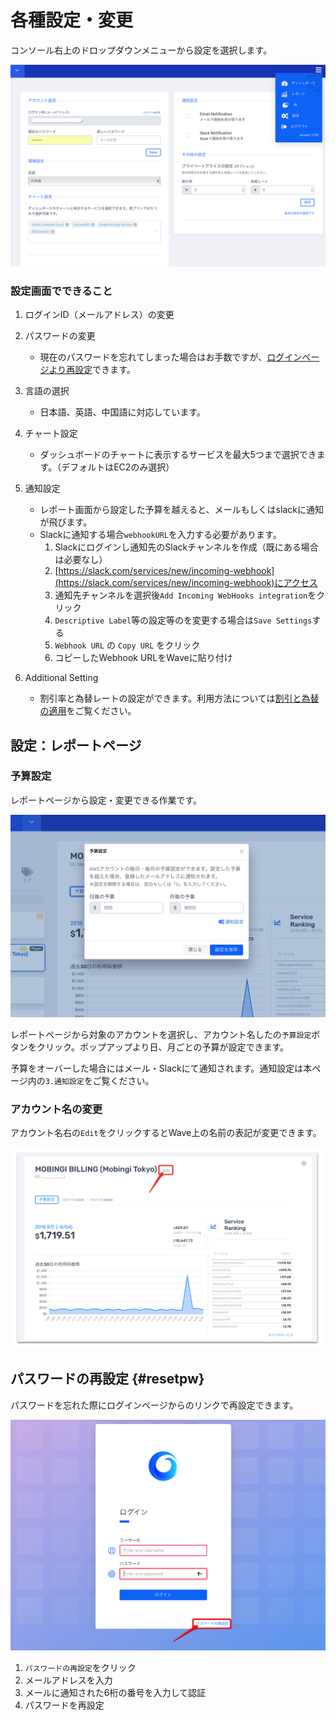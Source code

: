 # 各種設定・変更

コンソール右上のドロップダウンメニューから設定を選択します。

![](../.gitbook/assets/snip20180910_5.png)

### 設定画面でできること

1. ログインID（メールアドレス）の変更 
2. パスワードの変更

   * 現在のパスワードを忘れてしまった場合はお手数ですが、[ログインページより再設定](https://docs.mobingi.com/v/wave/mobingi-wave/settings#resetpw)できます。

3. 言語の選択

   * 日本語、英語、中国語に対応しています。

4. チャート設定
   * ダッシュボードのチャートに表示するサービスを最大5つまで選択できます。（デフォルトはEC2のみ選択） 
5. 通知設定

   * レポート画面から設定した予算を越えると、メールもしくはslackに通知が飛びます。
   * Slackに通知する場合`webhookURL`を入力する必要があります。
     1. Slackにログインし通知先のSlackチャンネルを作成（既にある場合は必要なし）
     2. [https://slack.com/services/new/incoming-webhook](https://slack.com/services/new/incoming-webhook)にアクセス
     3. 通知先チャンネルを選択後`Add Incoming WebHooks integration`をクリック
     4. `Descriptive Label`等の設定等のを変更する場合は`Save Settings`する
     5. `Webhook URL` の `Copy URL` をクリック
     6. コピーしたWebhook URLをWaveに貼り付け

6. Additional Setting
   * 割引率と為替レートの設定ができます。利用方法については[割引と為替の適用](https://docs.mobingi.com/v/wave/mobingi-wave/apply-jpy)をご覧ください。

## 設定：レポートページ

### 予算設定

レポートページから設定・変更できる作業です。

![](../.gitbook/assets/snip20180806_14.png)

レポートページから対象のアカウントを選択し、アカウント名したの`予算設定`ボタンをクリック。ポップアップより日、月ごとの予算が設定できます。

予算をオーバーした場合にはメール・Slackにて通知されます。通知設定は本ページ内の`3.通知設定`をご覧ください。

### アカウント名の変更

アカウント名右の`Edit`をクリックするとWave上の名前の表記が変更できます。

![](../.gitbook/assets/image.png)

## パスワードの再設定 {#resetpw}

パスワードを忘れた際にログインページからのリンクで再設定できます。

![](../.gitbook/assets/snip20180910_1.png)

1. `パスワードの再設定`をクリック
2. メールアドレスを入力
3. メールに通知された6桁の番号を入力して認証
4. パスワードを再設定

